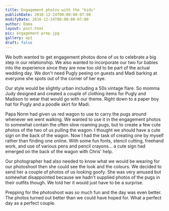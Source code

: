 ```yaml
---
title: Engagement photos with the "kids"
publishDate: 2016-12-24T00:00:00-07:00
modifyDate: 2016-12-24T00:00:00-07:00
author: Emma
layout: post.html
pic: engagement-prep.jpg
gallery: ep1
draft: false
---
```


We both wanted to get engagement photos done of us to celebrate a big step in
our relationship. We also wanted to incorporate our two fur babies into the
experience since they are now too old to be part of the actual wedding day. We
don't need Pugly peeing on guests and Madi barking at everyone she spots out of
the corner of her eye.

Our style would be slightly urban including a 50s vintage flare. So momma Judy
designed and created a couple of clothing items for Pugly and Madison to wear
that would go with our theme. Right down to a paper boy hat for Pugly and a
poodle skirt for Madi.

Papa Norm had given us red wagon to use to carry the pugs around whenever we
went walking. We wanted to use it in the engagement photos to somewhat contain
the often slow roaming pugs, but to create a few cute photos of the two of us
pulling the wagon. I thought we should have a cute sign on the back of the
wagon. Now I had the task of creating one by myself rather than finding one
online. With some fun fonts, stencil cutting, freehand work, and use of various
pens and pencil crayons... a cute sign had emerged on the back of the wagon
with Chris' help.

Our photographer had also needed to know what we would be wearing for our
photoshoot then she could see the look and the colours. We decided to send her
a couple of photos of us looking goofy. She was very amused but somewhat
disappointed because we hadn't supplied photos of the pugs in their outfits
though. We told her it would just have to be a surprise.

Prepping for the photoshoot was so much fun and the day was even better. The
photos turned out better than we could have hoped for. What a perfect day as a
perfect couple.
